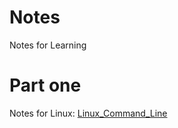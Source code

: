 # Notes
Notes for Learning

# Part one
Notes for Linux: [Linux_Command_Line](./note_linux_command_line.md)
